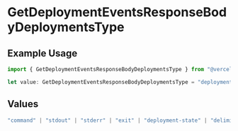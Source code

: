 # GetDeploymentEventsResponseBodyDeploymentsType

## Example Usage

```typescript
import { GetDeploymentEventsResponseBodyDeploymentsType } from "@vercel/sdk/models/operations";

let value: GetDeploymentEventsResponseBodyDeploymentsType = "deployment-state";
```

## Values

```typescript
"command" | "stdout" | "stderr" | "exit" | "deployment-state" | "delimiter" | "middleware" | "middleware-invocation" | "edge-function-invocation" | "fatal"
```
